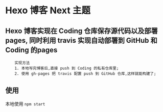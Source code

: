 
# Hexo 博客 Next 主题

## Hexo 博客实现在 Coding 仓库保存源代码以及部署 pages, 同时利用 travis 实现自动部署到 GitHub 和 Coding 的pages

```
    实现方法
    1. 本地写完博客后,直接 push 到 Coding 的私有仓库里;
    2. 使用 gh-pages 把 travis 配置 push 到 GitHub 仓库,这样就能构建了;

```


## 使用

本地使用 ` npm start `

